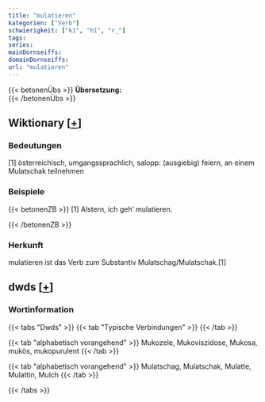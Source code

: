 ```yaml
---
title: "mulatieren"
kategorien: ["Verb"]
schwierigkeit: ["k1", "h1", "r_"]
tags:
series:
mainDornseiffs:
domainDornseiffs:
url: "mulatieren"
---
```


{{< betonenÜbs >}}
**Übersetzung:**  
{{< /betonenÜbs >}}

## Wiktionary [[+](https://de.wiktionary.org/wiki/mulatieren)]

### Bedeutungen
[1] österreichisch, umgangssprachlich, salopp: (ausgiebig) feiern, an einem Mulatschak teilnehmen  

### Beispiele
{{< betonenZB >}}
[1] Alstern, ich geh’ mulatieren.  

{{< /betonenZB >}}
### Herkunft
mulatieren ist das Verb zum Substantiv Mulatschag/Mulatschak.[1]  



## dwds [[+](https://www.dwds.de/wb/mulatieren)]

### Wortinformation
{{< tabs "Dwds" >}}
{{< tab "Typische Verbindungen" >}}
{{< /tab >}}

{{< tab "alphabetisch vorangehend" >}}
Mukozele, Mukoviszidose, Mukosa, mukös, mukopurulent
{{< /tab >}}

{{< tab "alphabetisch vorangehend" >}}
Mulatschag, Mulatschak, Mulatte, Mulattin, Mulch
{{< /tab >}}

{{< /tabs >}}

